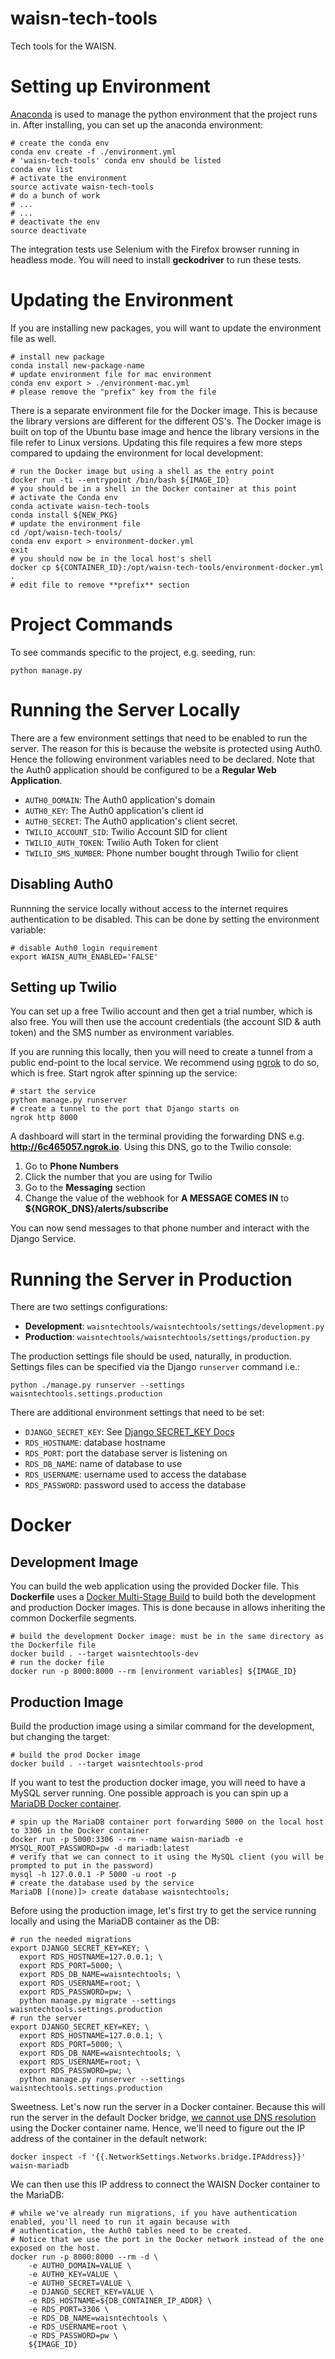 # waisn-tech-tools

Tech tools for the WAISN.

# Setting up Environment

[Anaconda][] is used to manage the python environment that the project runs in. After installing, you can set up the
anaconda environment:

```
# create the conda env
conda env create -f ./environment.yml
# 'waisn-tech-tools' conda env should be listed
conda env list
# activate the environment
source activate waisn-tech-tools
# do a bunch of work
# ...
# ...
# deactivate the env
source deactivate
```

The integration tests use Selenium with the Firefox browser running in headless mode. You will need to install
**geckodriver** to run these tests.

[Anaconda]: https://www.anaconda.com/

# Updating the Environment

If you are installing new packages, you will want to update the environment file as well.

```
# install new package
conda install new-package-name
# update environment file for mac environment
conda env export > ./environment-mac.yml
# please remove the "prefix" key from the file
```

There is a separate environment file for the Docker image. This is because the library versions are different for the
different OS's. The Docker image is built on top of the Ubuntu base image and hence the library versions in the file
refer to Linux versions. Updating this file requires a few more steps compared to updaing the environment for local
development:

```
# run the Docker image but using a shell as the entry point
docker run -ti --entrypoint /bin/bash ${IMAGE_ID}
# you should be in a shell in the Docker container at this point
# activate the Conda env
conda activate waisn-tech-tools
conda install ${NEW_PKG}
# update the environment file
cd /opt/waisn-tech-tools/
conda env export > environment-docker.yml
exit
# you should now be in the local host's shell
docker cp ${CONTAINER_ID}:/opt/waisn-tech-tools/environment-docker.yml .
# edit file to remove **prefix** section
```

# Project Commands

To see commands specific to the project, e.g. seeding, run:

```
python manage.py
```

# Running the Server Locally

There are a few environment settings that need to be enabled to run the server. The reason for this is because the
website is protected using Auth0. Hence the following environment variables need to be declared. Note that the Auth0
application should be configured to be a **Regular Web Application**.

* `AUTH0_DOMAIN`: The Auth0 application's domain
* `AUTH0_KEY`: The Auth0 application's client id
* `AUTH0_SECRET`: The Auth0 application's client secret.
* `TWILIO_ACCOUNT_SID`: Twilio Account SID for client
* `TWILIO_AUTH_TOKEN`: Twilio Auth Token for client
* `TWILIO_SMS_NUMBER`: Phone number bought through Twilio for client

## Disabling Auth0

Runnning the service locally without access to the internet requires authentication to be disabled. This can be done by
setting the environment variable:

```
# disable Auth0 login requirement
export WAISN_AUTH_ENABLED='FALSE'
```

## Setting up Twilio

You can set up a free Twilio account and then get a trial number, which is also free. You will then use the account
credentials (the account SID & auth token) and the SMS number as environment variables.

If you are running this locally, then you will need to create a tunnel from a public end-point to the local service. We
recommend using [ngrok][] to do so, which is free. Start ngrok after spinning up the service:

```
# start the service
python manage.py runserver
# create a tunnel to the port that Django starts on
ngrok http 8000
```

A dashboard will start in the terminal providing the forwarding DNS e.g. **http://6c465057.ngrok.io**. Using this DNS,
go to the Twilio console:

1. Go to **Phone Numbers**
1. Click the number that you are using for Twilio
1. Go to the **Messaging** section
1. Change the value of the webhook for **A MESSAGE COMES IN** to **${NGROK_DNS}/alerts/subscribe**

You can now send messages to that phone number and interact with the Django Service.

[ngrok]: https://ngrok.com/

# Running the Server in Production

There are two settings configurations:
* **Development**: `waisntechtools/waisntechtools/settings/development.py`
* **Production**: `waisntechtools/waisntechtools/settings/production.py`

The production settings file should be used, naturally, in production. Settings files can be specified via the Django
`runserver` command i.e.:

```
python ./manage.py runserver --settings waisntechtools.settings.production
```

There are additional environment settings that need to be set:

* `DJANGO_SECRET_KEY`: See [Django SECRET_KEY Docs][]
* `RDS_HOSTNAME`: database hostname
* `RDS_PORT`: port the database server is listening on
* `RDS_DB_NAME`: name of database to use
* `RDS_USERNAME`: username used to access the database
* `RDS_PASSWORD`: password used to access the database

[Django SECRET_KEY Docs]: https://docs.djangoproject.com/en/2.2/ref/settings/#std:setting-SECRET_KEY

# Docker

## Development Image

You can build the web application using the provided Docker file. This **Dockerfile** uses a
[Docker Multi-Stage Build][] to build both the development and production Docker images. This is done because in allows
inheriting the common Dockerfile segments.

```
# build the development Docker image: must be in the same directory as the Dockerfile file
docker build . --target waisntechtools-dev
# run the docker file
docker run -p 8000:8000 --rm [environment variables] ${IMAGE_ID}
```

[Docker Multi-Stage Build]: https://docs.docker.com/develop/develop-images/multistage-build/

## Production Image

Build the production image using a similar command for the development, but changing the target:

```
# build the prod Docker image
docker build . --target waisntechtools-prod
```

If you want to test the production docker image, you will need to have a MySQL server running. One possible approach is
you can spin up a [MariaDB Docker container][].

```
# spin up the MariaDB container port forwarding 5000 on the local host to 3306 in the Docker container
docker run -p 5000:3306 --rm --name waisn-mariadb -e MYSQL_ROOT_PASSWORD=pw -d mariadb:latest
# verify that we can connect to it using the MySQL client (you will be prompted to put in the password)
mysql -h 127.0.0.1 -P 5000 -u root -p
# create the database used by the service
MariaDB [(none)]> create database waisntechtools;
```

Before using the production image, let's first try to get the service running locally and using the MariaDB container
as the DB:

```
# run the needed migrations
export DJANGO_SECRET_KEY=KEY; \
  export RDS_HOSTNAME=127.0.0.1; \
  export RDS_PORT=5000; \
  export RDS_DB_NAME=waisntechtools; \
  export RDS_USERNAME=root; \
  export RDS_PASSWORD=pw; \
  python manage.py migrate --settings waisntechtools.settings.production
# run the server
export DJANGO_SECRET_KEY=KEY; \
  export RDS_HOSTNAME=127.0.0.1; \
  export RDS_PORT=5000; \
  export RDS_DB_NAME=waisntechtools; \
  export RDS_USERNAME=root; \
  export RDS_PASSWORD=pw; \
  python manage.py runserver --settings waisntechtools.settings.production
```

Sweetness. Let's now run the server in a Docker container. Because this will run the server in the default Docker
bridge, [we cannot use DNS resolution][] using the Docker container name. Hence, we'll need to figure out the IP address
of the container in the default network:

```
docker inspect -f '{{.NetworkSettings.Networks.bridge.IPAddress}}' waisn-mariadb
```

We can then use this IP address to connect the WAISN Docker container to the MariaDB:

```
# while we've already run migrations, if you have authentication enabled, you'll need to run it again because with
# authentication, the Auth0 tables need to be created.
# Notice that we use the port in the Docker network instead of the one exposed on the host.
docker run -p 8000:8000 --rm -d \
    -e AUTH0_DOMAIN=VALUE \
    -e AUTH0_KEY=VALUE \
    -e AUTH0_SECRET=VALUE \
    -e DJANGO_SECRET_KEY=VALUE \
    -e RDS_HOSTNAME=${DB_CONTAINER_IP_ADDR} \
    -e RDS_PORT=3306 \
    -e RDS_DB_NAME=waisntechtools \
    -e RDS_USERNAME=root \
    -e RDS_PASSWORD=pw \
    ${IMAGE_ID}
```

[MariaDB Docker container]: https://hub.docker.com/_/mariadb
[we cannot use DNS resolution]: https://docs.docker.com/v17.09/engine/userguide/networking/#the-default-bridge-network
